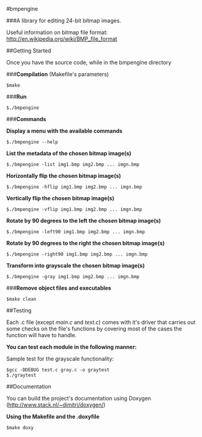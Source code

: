#bmpengine

###A library for editing 24-bit bitmap images.

Useful information on bitmap file format:
http://en.wikipedia.org/wiki/BMP_file_format

##Getting Started

Once you have the source code,
while in the bmpengine directory

###__Compilation__ (Makefile's parameters)

```
$make
```

###__Run__

```
$./bmpengine
```

###__Commands__

**Display a menu with the available commands**
```
$./bmpengine --help
```

**List the metadata of the chosen bitmap image(s)**
```
$./bmpengine -list img1.bmp img2.bmp ... imgn.bmp
```

**Horizontally flip the chosen bitmap image(s)**
```
$./bmpengine -hflip img1.bmp img2.bmp ... imgn.bmp
```

**Vertically flip the chosen bitmap image(s)**
```
$./bmpengine -vflip img1.bmp img2.bmp ... imgn.bmp
```

**Rotate by 90 degrees to the left the chosen bitmap image(s)**
```
$./bmpengine -left90 img1.bmp img2.bmp ... imgn.bmp
```

**Rotate by 90 degrees to the right the chosen bitmap image(s)**
```
$./bmpengine -right90 img1.bmp img2.bmp ... imgn.bmp
```

**Transform into grayscale the chosen bitmap image(s)**
```
$./bmpengine -gray img1.bmp img2.bmp ... imgn.bmp
```

###__Remove object files and executables__
```
$make clean
```


##Testing

Each .c file (except *main.c* and *test.c*) comes with it's driver that carries out some checks on the file's functions by covering most of the cases the function will have to handle.

**You can test each module in the following manner:**

Sample test for the grayscale functionality:
```
$gcc -DDEBUG test.c gray.c -o graytest
$./graytest
```


##Documentation

You can build the project's documentation using Doxygen (http://www.stack.nl/~dimitri/doxygen/)

**Using the Makefile and the .doxyfile**
```
$make doxy
```

